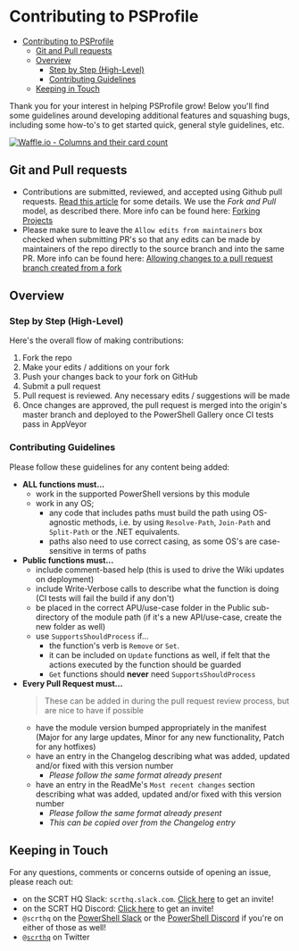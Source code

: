 # Contributing to PSProfile

<!-- TOC -->

* [Contributing to PSProfile](#contributing-to-psprofile)
  * [Git and Pull requests](#git-and-pull-requests)
  * [Overview](#overview)
    * [Step by Step (High-Level)](#step-by-step-high-level)
    * [Contributing Guidelines](#contributing-guidelines)
  * [Keeping in Touch](#keeping-in-touch)

<!-- /TOC -->

Thank you for your interest in helping PSProfile grow! Below you'll find some guidelines around developing additional features and squashing bugs, including some how-to's to get started quick, general style guidelines, etc.

[![Waffle.io - Columns and their card count](https://badge.waffle.io/scrthq/PSProfile.svg?columns=all)](https://waffle.io/scrthq/PSProfile)

## Git and Pull requests

* Contributions are submitted, reviewed, and accepted using Github pull requests. [Read this article](https://help.github.com/articles/using-pull-requests) for some details. We use the _Fork and Pull_ model, as described there. More info can be found here: [Forking Projects](https://guides.github.com/activities/forking/)
* Please make sure to leave the `Allow edits from maintainers` box checked when submitting PR's so that any edits can be made by maintainers of the repo directly to the source branch and into the same PR. More info can be found here: [Allowing changes to a pull request branch created from a fork](https://help.github.com/articles/allowing-changes-to-a-pull-request-branch-created-from-a-fork/#enabling-repository-maintainer-permissions-on-existing-pull-requests)

## Overview

### Step by Step (High-Level)

Here's the overall flow of making contributions:
1. Fork the repo
2. Make your edits / additions on your fork
3. Push your changes back to your fork on GitHub
4. Submit a pull request
5. Pull request is reviewed. Any necessary edits / suggestions will be made
6. Once changes are approved, the pull request is merged into the origin's master branch and deployed to the PowerShell Gallery once CI tests pass in AppVeyor

### Contributing Guidelines

Please follow these guidelines for any content being added:

* **ALL functions must...**
    * work in the supported PowerShell versions by this module
    * work in any OS;
        * any code that includes paths must build the path using OS-agnostic methods, i.e. by using `Resolve-Path`, `Join-Path` and `Split-Path` or the .NET equivalents.
        * paths also need to use correct casing, as some OS's are case-sensitive in terms of paths
* **Public functions must...**
    * include comment-based help (this is used to drive the Wiki updates on deployment)
    * include Write-Verbose calls to describe what the function is doing (CI tests will fail the build if any don't)
    * be placed in the correct APU/use-case folder in the Public sub-directory of the module path (if it's a new API/use-case, create the new folder as well)
    * use `SupportsShouldProcess` if...
        * the function's verb is `Remove` or `Set`.
        * it can be included on `Update` functions as well, if felt that the actions executed by the function should be guarded
        * `Get` functions should **never** need `SupportsShouldProcess`
* **Every Pull Request must...**
    > These can be added in during the pull request review process, but are nice to have if possible
    * have the module version bumped appropriately in the manifest (Major for any large updates, Minor for any new functionality, Patch for any hotfixes)
    * have an entry in the Changelog describing what was added, updated and/or fixed with this version number
        * *Please follow the same format already present*
    * have an entry in the ReadMe's `Most recent changes` section describing what was added, updated and/or fixed with this version number
        * *Please follow the same format already present*
        * *This can be copied over from the Changelog entry*

## Keeping in Touch

For any questions, comments or concerns outside of opening an issue, please reach out:
* on the SCRT HQ Slack: `scrthq.slack.com`. [Click here](https://join.slack.com/t/scrthq/shared_invite/enQtNzE3Njc0MDQyNzIyLTA2OWQ1OTA2YzAxNGNkZGU2MjAyOGM2MDU1NDUwNzZiMmUzYjEwOTg2YjI5NjhkNzgwMzFlMmQyZmFlYzNiZGU) to get an invite!
* on the SCRT HQ Discord: [Click here](https://discord.gg/G66zVG7) to get an invite!
* `@scrthq` on the [PowerShell Slack](https://aka.ms/PSSlack) or the [PowerShell Discord](https://aka.ms/PSDiscord) if you're on either of those as well!
* [`@scrthq`](https://twitter.com/scrthq) on Twitter
